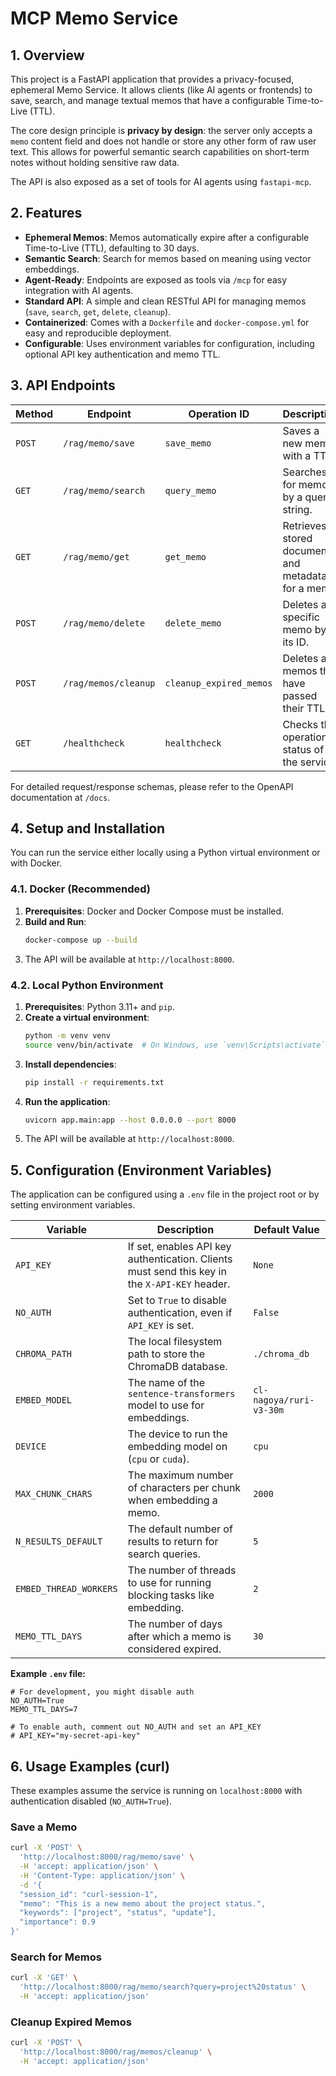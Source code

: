 # MCP Memo Service

## 1. Overview

This project is a FastAPI application that provides a privacy-focused, ephemeral Memo Service. It allows clients (like AI agents or frontends) to save, search, and manage textual memos that have a configurable Time-to-Live (TTL).

The core design principle is **privacy by design**: the server only accepts a `memo` content field and does not handle or store any other form of raw user text. This allows for powerful semantic search capabilities on short-term notes without holding sensitive raw data.

The API is also exposed as a set of tools for AI agents using `fastapi-mcp`.

## 2. Features

- **Ephemeral Memos**: Memos automatically expire after a configurable Time-to-Live (TTL), defaulting to 30 days.
- **Semantic Search**: Search for memos based on meaning using vector embeddings.
- **Agent-Ready**: Endpoints are exposed as tools via `/mcp` for easy integration with AI agents.
- **Standard API**: A simple and clean RESTful API for managing memos (`save`, `search`, `get`, `delete`, `cleanup`).
- **Containerized**: Comes with a `Dockerfile` and `docker-compose.yml` for easy and reproducible deployment.
- **Configurable**: Uses environment variables for configuration, including optional API key authentication and memo TTL.

## 3. API Endpoints

| Method | Endpoint              | Operation ID            | Description                                        |
|--------|-----------------------|-------------------------|----------------------------------------------------|
| `POST` | `/rag/memo/save`      | `save_memo`             | Saves a new memo with a TTL.                       |
| `GET`  | `/rag/memo/search`    | `query_memo`            | Searches for memos by a query string.              |
| `GET`  | `/rag/memo/get`       | `get_memo`              | Retrieves stored documents and metadata for a memo.|
| `POST` | `/rag/memo/delete`    | `delete_memo`           | Deletes a specific memo by its ID.                 |
| `POST` | `/rag/memos/cleanup`  | `cleanup_expired_memos` | Deletes all memos that have passed their TTL.      |
| `GET`  | `/healthcheck`        | `healthcheck`           | Checks the operational status of the service.      |

For detailed request/response schemas, please refer to the OpenAPI documentation at `/docs`.

## 4. Setup and Installation

You can run the service either locally using a Python virtual environment or with Docker.

### 4.1. Docker (Recommended)

1.  **Prerequisites**: Docker and Docker Compose must be installed.
2.  **Build and Run**:
    ```bash
    docker-compose up --build
    ```
3.  The API will be available at `http://localhost:8000`.

### 4.2. Local Python Environment

1.  **Prerequisites**: Python 3.11+ and `pip`.
2.  **Create a virtual environment**:
    ```bash
    python -m venv venv
    source venv/bin/activate  # On Windows, use `venv\Scripts\activate`
    ```
3.  **Install dependencies**:
    ```bash
    pip install -r requirements.txt
    ```
4.  **Run the application**:
    ```bash
    uvicorn app.main:app --host 0.0.0.0 --port 8000
    ```
5.  The API will be available at `http://localhost:8000`.

## 5. Configuration (Environment Variables)

The application can be configured using a `.env` file in the project root or by setting environment variables.

| Variable                 | Description                                                              | Default Value            |
|--------------------------|--------------------------------------------------------------------------|--------------------------|
| `API_KEY`                | If set, enables API key authentication. Clients must send this key in the `X-API-KEY` header. | `None`                   |
| `NO_AUTH`                | Set to `True` to disable authentication, even if `API_KEY` is set.       | `False`                  |
| `CHROMA_PATH`            | The local filesystem path to store the ChromaDB database.                | `./chroma_db`            |
| `EMBED_MODEL`            | The name of the `sentence-transformers` model to use for embeddings.     | `cl-nagoya/ruri-v3-30m`  |
| `DEVICE`                 | The device to run the embedding model on (`cpu` or `cuda`).              | `cpu`                    |
| `MAX_CHUNK_CHARS`        | The maximum number of characters per chunk when embedding a memo.        | `2000`                   |
| `N_RESULTS_DEFAULT`      | The default number of results to return for search queries.              | `5`                      |
| `EMBED_THREAD_WORKERS`   | The number of threads to use for running blocking tasks like embedding.  | `2`                      |
| `MEMO_TTL_DAYS`          | The number of days after which a memo is considered expired.             | `30`                     |


**Example `.env` file:**
```
# For development, you might disable auth
NO_AUTH=True
MEMO_TTL_DAYS=7

# To enable auth, comment out NO_AUTH and set an API_KEY
# API_KEY="my-secret-api-key"
```

## 6. Usage Examples (curl)

These examples assume the service is running on `localhost:8000` with authentication disabled (`NO_AUTH=True`).

### Save a Memo

```bash
curl -X 'POST' \
  'http://localhost:8000/rag/memo/save' \
  -H 'accept: application/json' \
  -H 'Content-Type: application/json' \
  -d '{
  "session_id": "curl-session-1",
  "memo": "This is a new memo about the project status.",
  "keywords": ["project", "status", "update"],
  "importance": 0.9
}'
```

### Search for Memos

```bash
curl -X 'GET' \
  'http://localhost:8000/rag/memo/search?query=project%20status' \
  -H 'accept: application/json'
```

### Cleanup Expired Memos

```bash
curl -X 'POST' \
  'http://localhost:8000/rag/memos/cleanup' \
  -H 'accept: application/json'
```
